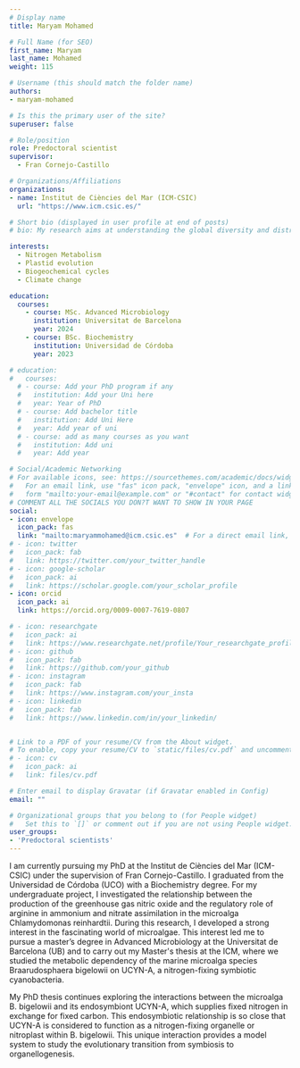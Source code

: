 ```yaml
---
# Display name
title: Maryam Mohamed

# Full Name (for SEO)
first_name: Maryam
last_name: Mohamed
weight: 115

# Username (this should match the folder name)
authors:
- maryam-mohamed

# Is this the primary user of the site?
superuser: false

# Role/position
role: Predoctoral scientist
supervisor: 
  - Fran Cornejo-Castillo

# Organizations/Affiliations
organizations:
- name: Institut de Ciències del Mar (ICM-CSIC)
  url: "https://www.icm.csic.es/"

# Short bio (displayed in user profile at end of posts)
# bio: My research aims at understanding the global diversity and distribution of eukaryotic and prokaryotic microbes employing curated phylogenetic frameworks focusing on novel environmental taxa.

interests:
  - Nitrogen Metabolism
  - Plastid evolution
  - Biogeochemical cycles
  - Climate change

education:
  courses:
    - course: MSc. Advanced Microbiology
      institution: Universitat de Barcelona
      year: 2024
    - course: BSc. Biochemistry
      institution: Universidad de Córdoba
      year: 2023

# education:
#   courses:
  # - course: Add your PhD program if any
  #   institution: Add your Uni here
  #   year: Year of PhD
  # - course: Add bachelor title
  #   institution: Add Uni Here
  #   year: Add year of uni
  # - course: add as many courses as you want
  #   institution: Add uni
  #   year: Add year

# Social/Academic Networking
# For available icons, see: https://sourcethemes.com/academic/docs/widgets/#icons
#   For an email link, use "fas" icon pack, "envelope" icon, and a link in the
#   form "mailto:your-email@example.com" or "#contact" for contact widget.
# COMMENT ALL THE SOCIALS YOU DON?T WANT TO SHOW IN YOUR PAGE
social:
- icon: envelope
  icon_pack: fas
  link: "mailto:maryammohamed@icm.csic.es"  # For a direct email link, use "mailto:test@example.org".
# - icon: twitter
#   icon_pack: fab
#   link: https://twitter.com/your_twitter_handle
# - icon: google-scholar
#   icon_pack: ai
#   link: https://scholar.google.com/your_scholar_profile
- icon: orcid
  icon_pack: ai
  link: https://orcid.org/0009-0007-7619-0807

# - icon: researchgate
#   icon_pack: ai
#   link: https://www.researchgate.net/profile/Your_researchgate_profile
# - icon: github
#   icon_pack: fab
#   link: https://github.com/your_github
# - icon: instagram
#   icon_pack: fab
#   link: https://www.instagram.com/your_insta
# - icon: linkedin
#   icon_pack: fab
#   link: https://www.linkedin.com/in/your_linkedin/


# Link to a PDF of your resume/CV from the About widget.
# To enable, copy your resume/CV to `static/files/cv.pdf` and uncomment the lines below.
# - icon: cv
#   icon_pack: ai
#   link: files/cv.pdf

# Enter email to display Gravatar (if Gravatar enabled in Config)
email: ""

# Organizational groups that you belong to (for People widget)
#   Set this to `[]` or comment out if you are not using People widget.
user_groups:
- 'Predoctoral scientists'
---
```

I am currently pursuing my PhD at the Institut de Ciències del Mar (ICM-CSIC) under the supervision of Fran Cornejo-Castillo. I graduated from the Universidad de Córdoba (UCO) with a Biochemistry degree. For my undergraduate project, I investigated the relationship between the production of the greenhouse gas nitric oxide and the regulatory role of arginine in ammonium and nitrate assimilation in the microalga Chlamydomonas reinhardtii. During this research, I developed a strong interest in the fascinating world of microalgae. This interest led me to pursue a master’s degree in Advanced Microbiology at the Universitat de Barcelona (UB) and to carry out my Master's thesis at the ICM, where we studied the metabolic dependency of the marine microalga species Braarudosphaera bigelowii on UCYN-A, a nitrogen-fixing symbiotic cyanobacteria. 

My PhD thesis continues exploring the interactions between the microalga B. bigelowii and its endosymbiont UCYN-A, which supplies fixed nitrogen in exchange for fixed carbon. This endosymbiotic relationship is so close that UCYN-A is considered to function as a nitrogen-fixing organelle or nitroplast within B. bigelowii. This unique interaction provides a model system to study the evolutionary transition from symbiosis to organellogenesis.


